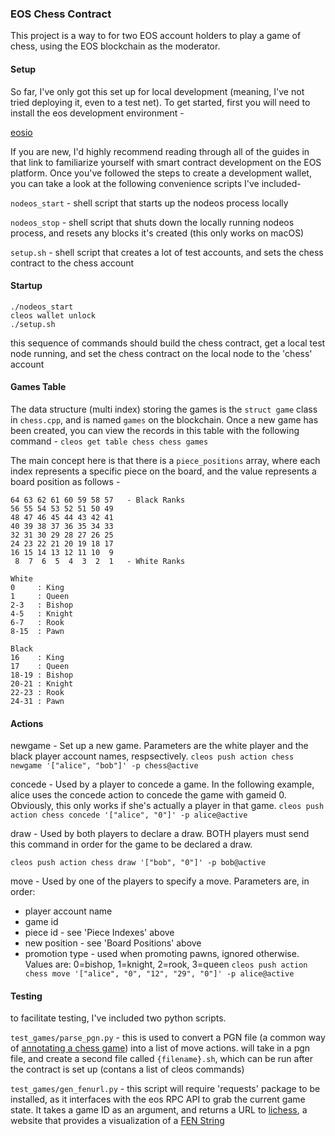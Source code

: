 ### EOS Chess Contract

This project is a way to for two EOS account holders to play a game of chess, using the EOS blockchain as the moderator.

#### Setup

So far, I've only got this set up for local development (meaning, I've not tried deploying it, even to a test net).  To get started, first you will need to install the eos development environment -

[eosio](https://developers.eos.io/eosio-home/docs/getting-the-software)

If you are new, I'd highly recommend reading through all of the guides in that link to familiarize yourself with smart contract development on the EOS platform.  Once you've followed the steps to create a development wallet, you can take a look at the following convenience scripts I've included-

`nodeos_start` - shell script that starts up the nodeos process locally

`nodeos_stop` - shell script that shuts down the locally running nodeos process, and resets any blocks it's created (this only works on macOS)

`setup.sh` - shell script that creates a lot of test accounts, and sets the chess contract to the chess account

#### Startup
```eosio-cpp -o chess.wasm chess.cpp --abigen
./nodeos_start
cleos wallet unlock
./setup.sh
```

this sequence of commands should build the chess contract, get a local test node running, and set the chess contract on the local node to the 'chess' account

#### Games Table
The data structure (multi index) storing the games is the `struct game` class in `chess.cpp`, and is named `games` on the blockchain.  Once a new game has been created, you can view the records in this table with the following command -
```cleos get table chess chess games```

The main concept here is that there is a `piece_positions` array, where each index represents a specific piece on the board, and the value represents a board position as follows -

```Board Positions
64 63 62 61 60 59 58 57   - Black Ranks
56 55 54 53 52 51 50 49
48 47 46 45 44 43 42 41
40 39 38 37 36 35 34 33
32 31 30 29 28 27 26 25
24 23 22 21 20 19 18 17
16 15 14 13 12 11 10  9
 8  7  6  5  4  3  2  1   - White Ranks
```

```Piece Indexes
White
0     : King
1     : Queen
2-3   : Bishop
4-5   : Knight
6-7   : Rook
8-15  : Pawn

Black
16    : King
17    : Queen
18-19 : Bishop
20-21 : Knight
22-23 : Rook
24-31 : Pawn
```

#### Actions
newgame - Set up a new game.  Parameters are the white player and the black player account names, respsectively.
```cleos push action chess newgame '["alice", "bob"]' -p chess@active```

concede - Used by a player to concede a game.  In the following example, alice uses the concede action to concede the game with gameid 0.  Obviously, this only works if she's actually a player in that game.
```cleos push action chess concede '["alice", "0"]' -p alice@active```

draw - Used by both players to declare a draw.  BOTH players must send this command in order for the game to be declared a draw.
```cleos push action chess draw '["alice", "0"]' -p alice@active
cleos push action chess draw '["bob", "0"]' -p bob@active
```

move - Used by one of the players to specify a move.  Parameters are, in order:
- player account name
- game id
- piece id - see 'Piece Indexes' above
- new position - see 'Board Positions' above
- promotion type - used when promoting pawns, ignored otherwise.  Values are: 0=bishop, 1=knight, 2=rook, 3=queen
```cleos push action chess move '["alice", "0", "12", "29", "0"]' -p alice@active```

#### Testing
to facilitate testing, I've included two python scripts.

`test_games/parse_pgn.py` - this is used to convert a PGN file (a common way of [annotating a chess game](https://en.wikipedia.org/wiki/Portable_Game_Notation)) into a list of move actions.  will take in a pgn file, and create a second file called `{filename}.sh`, which can be run after the contract is set up (contans a list of cleos commands)

`test_games/gen_fenurl.py` - this script will require 'requests' package to be installed, as it interfaces with the eos RPC API to grab the current game state.  It takes a game ID as an argument, and returns a URL to [lichess](https://lichess.org/editor), a website that provides a visualization of a [FEN String](https://en.wikipedia.org/wiki/Forsyth%E2%80%93Edwards_Notation)




